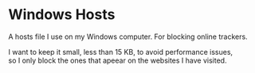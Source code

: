# Windows Hosts
A hosts file I use on my Windows computer.
For blocking online trackers.

I want to keep it small, less than 15 KB, to avoid performance issues,<br />
so I only block the ones that apeear on the websites I have visited.
